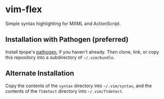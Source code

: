 vim-flex
========

Simple syntax highlighting for MXML and ActionScript. 


Installation with Pathogen (preferred)
--------------------------------------

Install tpope's [pathogen], if you haven't already. Then clone, link, or copy this repository into a subdirectory of `~/.vim/bundle`.

[pathogen]: https://github.com/tpope/vim-pathogen


Alternate Installation 
----------------------

Copy the contents of the `syntax` directory into `~/.vim/syntax`, and the
contents of the `ftdetect` directory into `~/.vim/ftdetect`.


